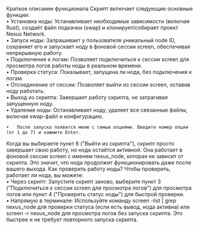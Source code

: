 Краткое описание функционала
Скрипт включает следующие основные функции:  
	•	Установка ноды: Устанавливает необходимые зависимости (включая Rust), создаёт файл подкачки (swap) и клонирует/собирает проект Nexus Network.  
	•	Запуск ноды: Запрашивает у пользователя уникальный node ID, сохраняет его и запускает ноду в фоновой сессии screen, обеспечивая непрерывную работу.  
	•	Подключение к логам: Позволяет подключиться к сессии screen для просмотра логов работы ноды в реальном времени.  
	•	Проверка статуса: Показывает, запущена ли нода, без подключения к логам.  
	•	Отсоединение от сессии: Позволяет выйти из сессии screen, оставив ноду работать.  
	•	Выход из скрипта: Завершает работу скрипта, не затрагивая запущенную ноду.  
	•	Удаление ноды: Останавливает ноду, удаляет все связанные файлы, включая swap-файл и конфигурацию.

	•	После запуска появится меню с семью опциями. Введите номер опции (от 1 до 7) и нажмите Enter.  


Когда вы выбираете пункт 6 ("Выйти из скрипта"), скрипт просто завершает свою работу, но нода остаётся активной. Она работает в фоновой сессии screen с именем nexus_node, которая не зависит от скрипта. Это значит, что нода продолжит функционировать даже после вашего выхода.
Как проверить работу ноды?
Чтобы проверить, работает ли нода, вы можете:  
	•	Через скрипт: 
Запустите скрипт заново, выберите пункт 3 ("Подключиться к сессии screen для просмотра логов") для просмотра логов или пункт 4 ("Проверить статус ноды") для быстрой проверки.  
	•	Напрямую в терминале: 
Используйте команду screen -list | grep nexus_node для проверки статуса (если есть вывод, нода активна) или screen -r nexus_node для просмотра логов без запуска скрипта. Это быстрее и не требует повторного запуска скрипта.
